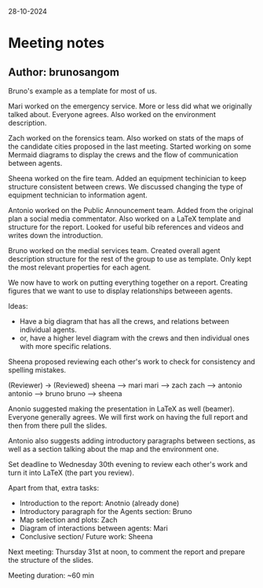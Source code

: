 28-10-2024

# Meeting notes
## Author: brunosangom

Bruno's example as a template for most of us.

Mari worked on the emergency service. More or less did what we originally talked about. Everyone agrees. Also worked on the environment description.

Zach worked on the forensics team. Also worked on stats of the maps of the candidate cities proposed in the last meeting. Started working on some Mermaid diagrams to display the crews and the flow of communication between agents.

Sheena worked on the fire team. Added an equipment techinician to keep structure consistent between crews. We discussed changing the type of equipment technician to information agent.

Antonio worked on the Public Announcement team. Added from the original plan a social media commentator. Also worked on a LaTeX template and structure for the report. Looked for useful bib references and videos and writes down the introduction.

Bruno worked on the medial services team. Created overall agent description structure for the rest of the group to use as template. Only kept the most relevant properties for each agent.

We now have to work on putting everything together on a report. Creating figures that we want to use to display relationships betweeen agents.

Ideas:
- Have a big diagram that has all the crews, and relations between individual agents.
- or, have a higher level diagram with the crews and then individual ones with more specific relations.

Sheena proposed reviewing each other's work to check for consistency and spelling mistakes.

(Reviewer) -> (Reviewed)
sheena --> mari
mari --> zach
zach --> antonio
antonio --> bruno
bruno --> sheena

Anonio suggested making the presentation in LaTeX as well (beamer). Everyone generally agrees. We will first work on having the full report and then from there pull the slides.

Antonio also suggests adding introductory paragraphs between sections, as well as a section talking about the map and the environment one.

Set deadline to Wednesday 30th evening to review each other's work and turn it into LaTeX (the part you review). 

Apart from that, extra tasks:
- Introduction to the report: Anotnio (already done)
- Introductory paragraph for the Agents section: Bruno
- Map selection and plots: Zach
- Diagram of interactions between agents: Mari
- Conclusive section/ Future work: Sheena

Next meeting: Thursday 31st at noon, to comment the report and prepare the structure of the slides.


Meeting duration: ~60 min